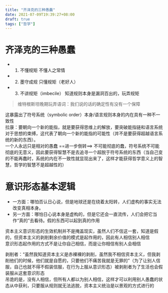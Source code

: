 ```yaml
---
title: "齐泽克的三种愚蠢"
date: 2021-07-09T19:39:27+08:00
draft: true
tags: ["哲学"]
---
```


# 齐泽克的三种愚蠢
* 1. 不懂规矩 不懂人之常情
* 2. 墨守成规 只懂规矩（老好人）
* 3. 不讲规矩（imbecile） 知道规则本身是漏洞百出的，玩弄规矩
> 维特根斯坦晚期玩弄语词：我们说的话的确定性有没有一个保障

这暴露出了符号系统（symbolic order）本身/语言规则本身的内在具有一种不一致性<br>
拉康：要朝向一个新的能指，就是要获得思维上的解放，要突破能指链和语言系统对于思想的束缚，这代表了朝向一个新的能指的可能性（并不是要获得超越语言系统的新的东西）。<br>
一个人永远只是相对的愚蠢  ==进一步倒转==> 不可能彻底的蠢，符号系统不可能彻底的无意义，因此要获得智慧不是去追寻一个超脱于符号系统的东西（当自己变的不能再蠢时，系统的内在不一致性就显现出来了，这样才能获得哲学意义上的智慧，哲学的智慧不是超越性的）

# 意识形态基本逻辑
* 一方面：哪怕否认日心说，但是地球还是在绕着太阳转，人们虚构的事实无法改变真相本身。
* 另一方面：哪怕日心说本身是虚构的，但是它还会一直流传，人们会把它当作“真的”去看待。假的东西可以起到真的作用<br>

资本主义意识形态的生效机制并不是掩盖现实，虽然人们不信这一套，知道是假的，但资本主义的剥削剩余价值的模式是起作用的，因此有人相信别人相信<br>
意识形态起作用的方式不是让你自己相信，而是让你相信有别人会相信

剥削者：“虽然我知道资本主义是赤裸裸的剥削，虽然我不相信资本主义，但我剥削他们的时候，他们就是自愿的，只要他们不痛苦我就是无罪的”（为了让别人信服，自己也就不得不假装信服，在行为上服从意识形态）被剥削者为了生活也会假装服从这套意识形态<br>
吊诡的是，没有人相信，但所有人都以为别人相信，这样才可以利用别人愚蠢的状态从中获利，只要服从规则就无法逃脱，资本主义统治是以景观的方式进行的
